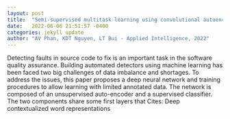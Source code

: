 ```yaml
---
layout: post
title:  "Semi-supervised multitask learning using convolutional autoencoder for faulty code detection with limited data"
date:   2022-06-06 21:51:57 -0400
categories: jekyll update
author: "AV Phan, KDT Nguyen, LT Bui - Applied Intelligence, 2022"
---
```

Detecting faults in source code to fix is an important task in the software quality assurance. Building automated detectors using machine learning has been faced two big challenges of data imbalance and shortages. To address the issues, this paper proposes a deep neural network and training procedures to allow learning with limited annotated data. The network is composed of an unsupervised auto-encoder and a supervised classifier. The two components share some first layers that  Cites: Deep contextualized word representations